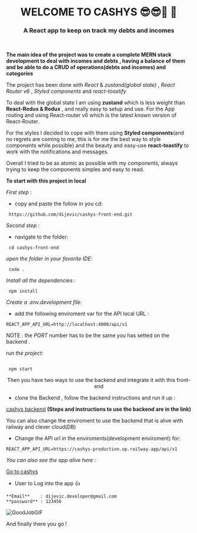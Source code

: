 <h1 color="red" align="center"> WELCOME TO CASHYS 😎😎💱 💸</h1>

<h3 color="red" align="center">A React app to keep on track my debts and incomes </h3>

 <br/>

**The main idea of the project was to create a complete MERN stack development to deal with incomes and debts , having a balance of them and be able to do a CRUD of operations(debts and incomes) and categories**

The project has been done with _React_ & _zustand(global state)_ , _React Router v6_ , _Styled components_ and _react-toastify_

To deal with the global state I am using **zustand** which is less weight than **React-Redux & Redux** , and really easy to setup and use.
For the App routing and using React-router v6 which is the latest known version of React-Router.

For the styles I decided to cope with them using **Styled components**(and no regrets are coming to me, this is for me the best way to style components while possible) and the beauty and easy-use **react-toastify** to work with the notifications and messages.

Overall I tried to be as atomic as possible with my components, always trying to keep the components simples and easy to read.

**To start with this project in local**

_First step :_

- copy and paste the follow in you cd:

```
 https://github.com/dijevic/cashys-front-end.git
```

_Second step :_

- navigate to the folder:

```
 cd cashys-front-end

```

_open the folder in your favorite IDE:_

```
 code .
```

_Install all the dependencies :_

```
 npm install
```

_Create a .env.development file:_

- add the following enviroment var for the API local URL :

```
REACT_APP_API_URL=http://localhost:4000/api/v1
```

NOTE : the *PORT* number has to be the same you has setted on the backend .

_run the project:_

```

 npm start
```

<p align="center">Then you have two ways to use the backend and integrate it with this front-end</p>

- clone the Backend , follow the backend instructions and run it up :

[cashys backend](https://github.com/dijevic/Cashys)
<b>(Steps and instructions to use the backend are in the link)</b>

<p>You can also change the enviroment  to use the backend that is alive with railway and clever cloud(DB) </p>

- Change the API url in the enviroments(development enviroment) for:

```
REACT_APP_API_URL=https://cashys-production.up.railway.app/api/v1

```

_You can also see the app alive here :_

<a href="https://cashys.netlify.app/" target="_blank">Go to cashys</a>

- User to Log into the app :+1:

```
**Email**    : dijevic.developer@gmail.com
**password** : 123456
```
![GoodJobGIF](https://user-images.githubusercontent.com/66389456/179578383-137e21ed-646e-4126-9de7-bf3c1a6ffafc.gif)

<p> And finally there you go !</p>

